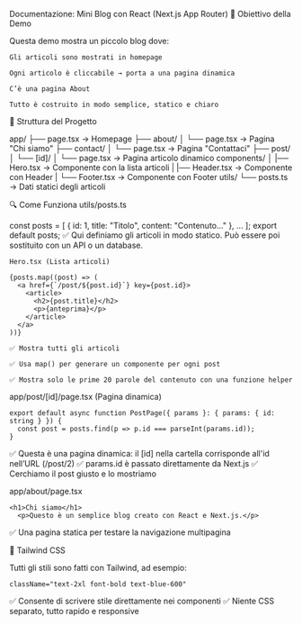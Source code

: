 Documentazione: Mini Blog con React (Next.js App Router)
🚀 Obiettivo della Demo

Questa demo mostra un piccolo blog dove:

    Gli articoli sono mostrati in homepage

    Ogni articolo è cliccabile → porta a una pagina dinamica

    C’è una pagina About

    Tutto è costruito in modo semplice, statico e chiaro

🧱 Struttura del Progetto

app/
├── page.tsx             → Homepage
├── about/
│   └── page.tsx         → Pagina "Chi siamo"
├── contact/
│   └── page.tsx         → Pagina "Contattaci"
├── post/
│   └── [id]/
│       └── page.tsx     → Pagina articolo dinamico
components/
│   |── Hero.tsx         → Componente con la lista articoli
|   |── Header.tsx       → Componente con Header
|   └── Footer.tsx       → Componente con Footer
utils/
└── posts.ts             → Dati statici degli articoli

🔍 Come Funziona
utils/posts.ts

const posts = [
  { id: 1, title: "Titolo", content: "Contenuto..." },
  ...
];
export default posts;
 ✅ Qui definiamo gli articoli in modo statico. Può essere poi sostituito con un API o un database.

    Hero.tsx (Lista articoli)

    {posts.map((post) => (
      <a href={`/post/${post.id}`} key={post.id}>
        <article>
          <h2>{post.title}</h2>
          <p>{anteprima}</p>
        </article>
      </a>
    ))}

    ✅ Mostra tutti gli articoli

    ✅ Usa map() per generare un componente per ogni post

    ✅ Mostra solo le prime 20 parole del contenuto con una funzione helper

app/post/[id]/page.tsx (Pagina dinamica)

    export default async function PostPage({ params }: { params: { id: string } }) {
      const post = posts.find(p => p.id === parseInt(params.id));
    }

✅ Questa è una pagina dinamica: il [id] nella cartella corrisponde all'id nell’URL (/post/2)
✅ params.id è passato direttamente da Next.js
✅ Cerchiamo il post giusto e lo mostriamo

app/about/page.tsx

    <h1>Chi siamo</h1>
      <p>Questo è un semplice blog creato con React e Next.js.</p>

✅ Una pagina statica per testare la navigazione multipagina

🎨 Tailwind CSS

Tutti gli stili sono fatti con Tailwind, ad esempio:

    className="text-2xl font-bold text-blue-600"

✅ Consente di scrivere stile direttamente nei componenti ✅ Niente CSS separato, tutto rapido e responsive

